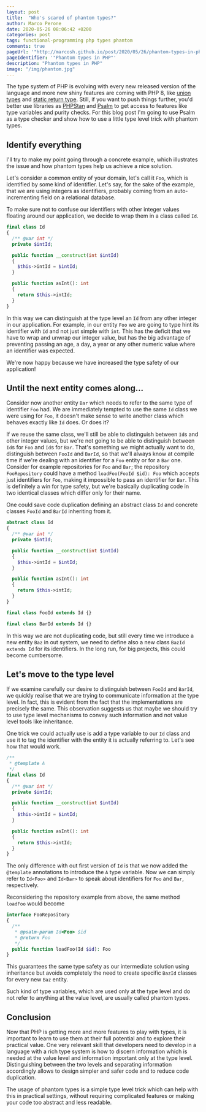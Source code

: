 ```yaml
---
layout: post
title:  "Who's scared of phantom types?"
author: Marco Perone
date: 2020-05-26 08:06:42 +0200
categories: post
tags: functional-programming php types phantom
comments: true
pageUrl: '"http://marcosh.github.io/post/2020/05/26/phantom-types-in-php.html"'
pageIdentifier: '"Phantom types in PHP"'
description: "Phantom types in PHP"
image: "/img/phantom.jpg"
---
```


The type system of PHP is evolving with every new released version of the language and more new shiny features are coming with PHP 8, like [union types](https://wiki.php.net/rfc/union_types_v2) and [static return type](https://wiki.php.net/rfc/static_return_type). Still, if you want to push things further, you'd better use libraries as [PHPStan](https://phpstan.org) and [Psalm](https://psalm.dev/) to get access to features like type variables and purity checks. For this blog post I'm going to use Psalm as a type checker and show how to use a little type level trick with phantom types.

## Identify everything

I'll try to make my point going through a concrete example, which illustrates the issue and how phantom types help us achieve a nice solution.

Let's consider a common entity of your domain, let's call it `Foo`, which is identified by some kind of identifier. Let's say, for the sake of the example, that we are using integers as identifiers, probably coming from an auto-incrementing field on a relational database.

To make sure not to confuse our identifiers with other integer values floating around our application, we decide to wrap them in a class called `Id`.

```php
final class Id
{
  /** @var int */
  private $intId;

  public function __construct(int $intId)
  {
    $this->intId = $intId;
  }

  public function asInt(): int
  {
    return $this->intId;
  }
}
```

In this way we can distinguish at the type level an `Id` from any other integer in our application. For example, in our entity `Foo` we are going to type hint its identifier with `Id` and not just simple with `int`. This has the deficit that we have to wrap and unwrap our integer value, but has the big advantage of preventing passing an age, a day, a year or any other numeric value where an identifier was expected.

We're now happy because we have increased the type safety of our application!

## Until the next entity comes along...

Consider now another entity `Bar` which needs to refer to the same type of identifier `Foo` had. We are immediately tempted to use the same `Id` class we were using for `Foo`, it doesn't make sense to write another class which behaves exactly like `Id` does. Or does it?

If we reuse the same class, we'll still be able to distinguish between `Id`s and other integer values, but we're not going to be able to distinguish between `Id`s for `Foo` and `Id`s for `Bar`. That's something we might actually want to do, distinguish between `FooId` and `BarId`, so that we'll always know at compile time if we're dealing with an identifier for a `Foo` entity or for a `Bar` one. Consider for example repositories for `Foo` and `Bar`; the repository `FooRepository` could have a method `loadFoo(FooId $id): Foo` which accepts just identifiers for `Foo`, making it impossible to pass an identifier for `Bar`. This is definitely a win for type safety, but we're basically duplicating code in two identical classes which differ only for their name.

One could save code duplication defining an abstract class `Id` and concrete classes `FooId` and `BarId` inheriting from it.

```php
abstract class Id
{
  /** @var int */
  private $intId;

  public function __construct(int $intId)
  {
    $this->intId = $intId;
  }

  public function asInt(): int
  {
    return $this->intId;
  }
}

final class FooId extends Id {}

final class BarId extends Id {}
```

In this way we are not duplicating code, but still every time we introduce a new entity `Baz` in out system, we need to define also a new class `BazId extends Id` for its identifiers. In the long run, for big projects, this could become cumbersome.

## Let's move to the type level

If we examine carefully our desire to distinguish between `FooId` and `BarId`, we quickly realise that we are trying to communicate information at the type level. In fact, this is evident from the fact that the implementations are precisely the same. This observation suggests us that maybe we should try to use type level mechanisms to convey such information and not value level tools like inheritance.

One trick we could actually use is add a type variable to our `Id` class and use it to tag the identifier with the entity it is actually referring to. Let's see how that would work.

```php
/**
 * @template A
 */
final class Id
{
  /** @var int */
  private $intId;

  public function __construct(int $intId)
  {
    $this->intId = $intId;
  }

  public function asInt(): int
  {
    return $this->intId;
  }
}
```

The only difference with out first version of `Id` is that we now added the `@template` annotations to introduce the `A` type variable. Now we can simply refer to `Id<Foo>` and `Id<Bar>` to speak about identifiers for `Foo` and `Bar`, respectively.

Reconsidering the repository example from above, the same method `loadFoo` would become

```php
interface FooRepository
{
  /**
   * @psalm-param Id<Foo> $id
   * @return Foo
   */
  public function loadFoo(Id $id): Foo
}
```

This guarantees the same type safety as our intermediate solution using inheritance but avoids completely the need to create specific `BazId` classes for every new `Baz` entity.

Such kind of type variables, which are used only at the type level and do not refer to anything at the value level, are usually called phantom types.

## Conclusion

Now that PHP is getting more and more features to play with types, it is important to learn to use them at their full potential and to explore their practical value. One very relevant skill that developers need to develop in a language with a rich type system is how to discern information which is needed at the value level and information important only at the type level. Distinguishing between the two levels and separating information accordingly allows to design simpler and safer code and to reduce code duplication.

The usage of phantom types is a simple type level trick which can help with this in practical settings, without requiring complicated features or making your code too abstract and less readable.
